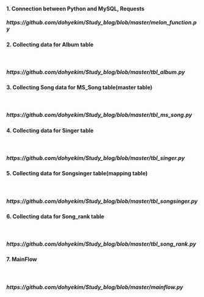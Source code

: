 <h4> 1. Connection between Python and MySQL, Requests </h4>
<h5> https://github.com/dohyekim/Study_blog/blob/master/melon_function.py </h5>

<h4> 2. Collecting data for Album table  </h4> <br>
<h5> https://github.com/dohyekim/Study_blog/blob/master/tbl_album.py </h5>

<h4> 3. Collecting Song data for MS_Song table(master table)  </h4> <br>
<h5> https://github.com/dohyekim/Study_blog/blob/master/tbl_ms_song.py </h5>

<h4> 4. Collecting data for Singer table  </h4> <br>
<h5> https://github.com/dohyekim/Study_blog/blob/master/tbl_singer.py </h5>

<h4> 5. Collecting data for Songsinger table(mapping table)  </h4> <br>
<h5> https://github.com/dohyekim/Study_blog/blob/master/tbl_songsinger.py </h5>

<h4> 6. Collecting data for Song_rank table  </h4> <br>
<h5> https://github.com/dohyekim/Study_blog/blob/master/tbl_song_rank.py </h5>

<h4> 7. MainFlow </h4> <br>
<h5> https://github.com/dohyekim/Study_blog/blob/master/mainflow.py </h5>


